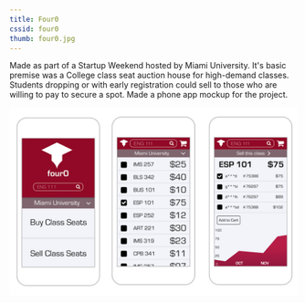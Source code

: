 ```yaml
---
title: Four0
cssid: four0
thumb: four0.jpg
---
```

Made as part of a Startup Weekend hosted by Miami University. It's basic premise was a College class seat auction house for high-demand classes. Students dropping or with early registration could sell to those who are willing to pay to secure a spot. Made a phone app mockup for the project.

![Four0 Mockups](assets/img/four0.jpg)
